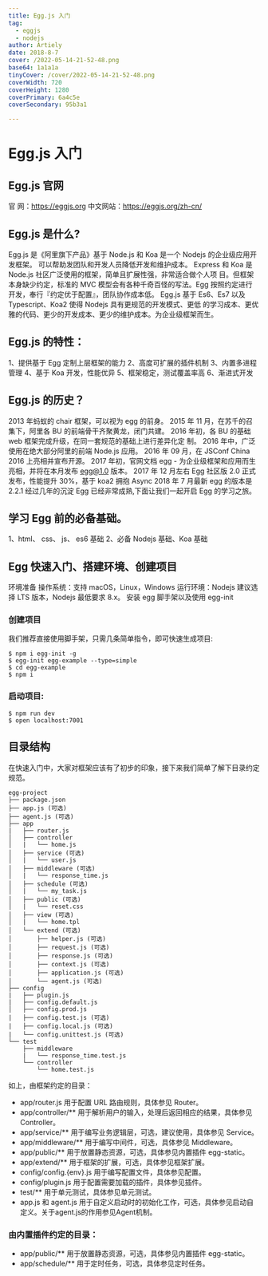 ```yaml
---
title: Egg.js 入门
tag:
  - eggjs
  - nodejs
author: Artiely
date: 2018-8-7
cover: /2022-05-14-21-52-48.png
base64: 1a1a1a
tinyCover: /cover/2022-05-14-21-52-48.png
coverWidth: 720
coverHeight: 1280
coverPrimary: 6a4c5e
coverSecondary: 95b3a1

---
```


# Egg.js 入门

## Egg.js 官网
官 网：https://eggjs.org
中文网站：https://eggjs.org/zh-cn/
## Egg.js 是什么?
Egg.js 是《阿里旗下产品》基于 Node.js 和 Koa 是一个 Nodejs 的企业级应用开发框架。
可以帮助发团队和开发人员降低开发和维护成本。
Express 和 Koa 是 Node.js 社区广泛使用的框架，简单且扩展性强，非常适合做个人项
目。但框架本身缺少约定，标准的 MVC 模型会有各种千奇百怪的写法。Egg 按照约定进行
开发，奉行『约定优于配置』，团队协作成本低。
Egg.js 基于 Es6、Es7 以及 Typescript、Koa2 使得 Nodejs 具有更规范的开发模式、更低
的学习成本、更优雅的代码、更少的开发成本、更少的维护成本。为企业级框架而生。
## Egg.js 的特性：
1、提供基于 Egg 定制上层框架的能力
2、高度可扩展的插件机制
3、内置多进程管理
4、基于 Koa 开发，性能优异
5、框架稳定，测试覆盖率高
6、渐进式开发
## Egg.js 的历史？
2013 年蚂蚁的 chair 框架，可以视为 egg 的前身。
2015 年 11 月，在苏千的召集下，阿里各 BU 的前端骨干齐聚黄龙，闭门共建。
2016 年初，各 BU 的基础 web 框架完成升级，在同一套规范的基础上进行差异化定
制。
2016 年中，广泛使用在绝大部分阿里的前端 Node.js 应用。
2016 年 09 月，在 JSConf China 2016 上亮相并宣布开源。
2017 年初，官网文档 egg - 为企业级框架和应用而生 亮相，并将在本月发布 egg@1.0
版本。
2017 年 12 月左右 Egg 社区版 2.0 正式发布，性能提升 30%，基于 koa2 拥抱 Async
2018 年 7 月最新 egg 的版本是 2.2.1
经过几年的沉淀 Egg 已经非常成熟,下面让我们一起开启 Egg 的学习之旅。
## 学习 Egg 前的必备基础。
1、html、 css、 js、 es6 基础
2、必备 Nodejs 基础、Koa 基础
## Egg 快速入门、搭建环境、创建项目
环境准备
操作系统：支持 macOS，Linux，Windows
运行环境：Nodejs 建议选择 LTS 版本，Nodejs 最低要求 8.x。 安装 egg 脚手架以及使用 egg-init 
### 创建项目
我们推荐直接使用脚手架，只需几条简单指令，即可快速生成项目:
```shell
$ npm i egg-init -g
$ egg-init egg-example --type=simple
$ cd egg-example
$ npm i
```
### 启动项目:
```shell
$ npm run dev
$ open localhost:7001
```

## 目录结构
在快速入门中，大家对框架应该有了初步的印象，接下来我们简单了解下目录约定规范。
```shell
egg-project
├── package.json
├── app.js (可选)
├── agent.js (可选)
├── app
|   ├── router.js
│   ├── controller
│   |   └── home.js
│   ├── service (可选)
│   |   └── user.js
│   ├── middleware (可选)
│   |   └── response_time.js
│   ├── schedule (可选)
│   |   └── my_task.js
│   ├── public (可选)
│   |   └── reset.css
│   ├── view (可选)
│   |   └── home.tpl
│   └── extend (可选)
│       ├── helper.js (可选)
│       ├── request.js (可选)
│       ├── response.js (可选)
│       ├── context.js (可选)
│       ├── application.js (可选)
│       └── agent.js (可选)
├── config
|   ├── plugin.js
|   ├── config.default.js
│   ├── config.prod.js
|   ├── config.test.js (可选)
|   ├── config.local.js (可选)
|   └── config.unittest.js (可选)
└── test
    ├── middleware
    |   └── response_time.test.js
    └── controller
        └── home.test.js
```
如上，由框架约定的目录：

- app/router.js 用于配置 URL 路由规则，具体参见 Router。
- app/controller/** 用于解析用户的输入，处理后返回相应的结果，具体参见 Controller。
- app/service/** 用于编写业务逻辑层，可选，建议使用，具体参见 Service。
- app/middleware/** 用于编写中间件，可选，具体参见 Middleware。
- app/public/** 用于放置静态资源，可选，具体参见内置插件 egg-static。
- app/extend/** 用于框架的扩展，可选，具体参见框架扩展。
- config/config.{env}.js 用于编写配置文件，具体参见配置。
- config/plugin.js 用于配置需要加载的插件，具体参见插件。
- test/** 用于单元测试，具体参见单元测试。
- app.js 和 agent.js 用于自定义启动时的初始化工作，可选，具体参见启动自定义。关于agent.js的作用参见Agent机制。
### 由内置插件约定的目录：

- app/public/** 用于放置静态资源，可选，具体参见内置插件 egg-static。
- app/schedule/** 用于定时任务，可选，具体参见定时任务。

